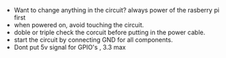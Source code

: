 - Want to change anything in the circuit? always power of the rasberry pi first
- when powered on, avoid touching the circuit.
- doble or triple check the corcuit before putting in the power cable.
- start the circuit by connecting GND for all components.
- Dont put 5v signal for GPIO's , 3.3 max
  
